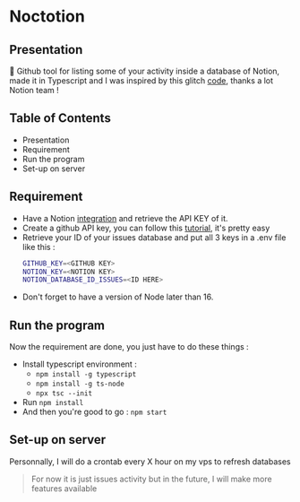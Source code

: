 # Noctotion

## Presentation
🐙 Github tool for listing some of your activity inside a database of Notion, made it in Typescript and I was inspired by this glitch [code](https://glitch.com/edit/#!/notion-github-sync?path=README.md%3A1%3A0), thanks a lot Notion team ! 


## Table of Contents


- Presentation
- Requirement
- Run the program
- Set-up on server


## Requirement

- Have a Notion [integration](https://www.notion.so/my-integrations) and retrieve the API KEY of it.
- Create a github API key, you can follow this [tutorial](https://docs.github.com/en/authentication/keeping-your-account-and-data-secure/creating-a-personal-access-token), it's pretty easy
- Retrieve your ID of your issues database and put all 3 keys in a .env file like this : 
  ```sh
  GITHUB_KEY=<GITHUB KEY>
  NOTION_KEY=<NOTION KEY>
  NOTION_DATABASE_ID_ISSUES=<ID HERE>
  ```
- Don't forget to have a version of Node later than 16.
## Run the program

Now the requirement are done, you just have to do these things :
- Install typescript environment :
     - ```npm install -g typescript```
     - ```npm install -g ts-node```
     - ```npx tsc --init```
- Run ```npm install```
- And then you're good to go : ```npm start```


## Set-up on server

Personnally, I will do a crontab every X hour on my vps to refresh databases

> For now it is just issues activity but in the future, I will make more features available
